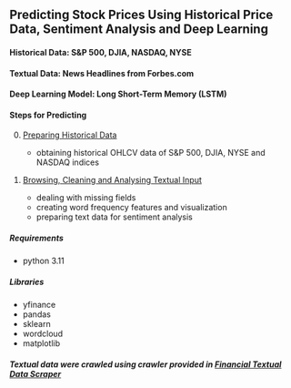 ## Predicting Stock Prices Using Historical Price Data, Sentiment Analysis and Deep Learning

#### Historical Data: S&P 500, DJIA, NASDAQ, NYSE

#### Textual Data: News Headlines from Forbes.com

#### Deep Learning Model: Long Short-Term Memory (LSTM)

#### Steps for Predicting

0. [Preparing Historical Data](./00_download_historical_data.ipynb)
	- obtaining historical OHLCV data of S&P 500, DJIA, NYSE and NASDAQ indices

1. [Browsing, Cleaning and Analysing Textual Input](./01_browse_dataset.ipynb)
	- dealing with missing fields
	- creating word frequency features and visualization
	- preparing text data for sentiment analysis

##### Requirements

- python 3.11

##### Libraries

- yfinance
- pandas
- sklearn
- wordcloud
- matplotlib

##### Textual data were crawled using crawler provided in [Financial Textual Data Scraper](https://github.com/amirali022/fintxt)